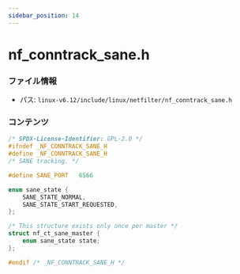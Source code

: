 ```yaml
---
sidebar_position: 14
---
```

# nf_conntrack_sane.h

### ファイル情報

- パス: `linux-v6.12/include/linux/netfilter/nf_conntrack_sane.h`

### コンテンツ

```h
/* SPDX-License-Identifier: GPL-2.0 */
#ifndef _NF_CONNTRACK_SANE_H
#define _NF_CONNTRACK_SANE_H
/* SANE tracking. */

#define SANE_PORT	6566

enum sane_state {
	SANE_STATE_NORMAL,
	SANE_STATE_START_REQUESTED,
};

/* This structure exists only once per master */
struct nf_ct_sane_master {
	enum sane_state state;
};

#endif /* _NF_CONNTRACK_SANE_H */

```
